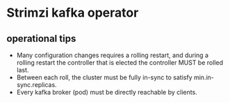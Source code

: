 # Strimzi kafka operator

## operational tips

- Many configuration changes requires a rolling restart, and
  during a rolling restart the controller that is elected the controller MUST be rolled last.
- Between each roll, the cluster must be fully in-sync to satisfy min.in-sync.replicas.
- Every kafka broker (pod) must be directly reachable by clients.
